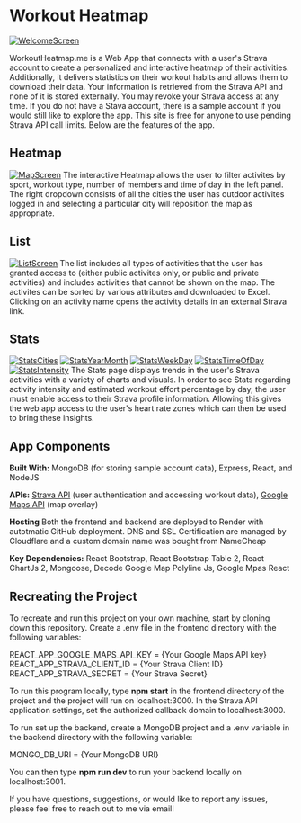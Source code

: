 # Workout Heatmap
[![WelcomeScreen](https://i.postimg.cc/NF4wZNsR/Welcome-Screen.png)](https://postimg.cc/T5pSDJWP)

WorkoutHeatmap.me is a Web App that connects with a user's Strava account to create a personalized and
interactive heatmap of their activities. Additionally, it delivers statistics on their workout habits
and allows them to download their data. Your information is retrieved from the Strava API and none of it
is stored externally. You may revoke your Strava access at any time. If you do not have a Stava account,
there is a sample account if you would still like to explore the app. This site is free for anyone to use
pending Strava API call limits. Below are the features of the app.

## Heatmap
[![MapScreen](https://i.postimg.cc/9MVNjQxk/map-screen-13f795f3.png)](https://postimg.cc/8FKbRNgd)
The interactive Heatmap allows the user to filter activites by sport, workout type, number of members and
time of day in the left panel. The right dropdown consists of all the cities the user has outdoor activites
logged in and selecting a particular city will reposition the map as appropriate.

## List
[![ListScreen](https://i.postimg.cc/SQGPzjHb/List-Screen.png)](https://postimg.cc/PNPygftS)
The list includes all types of activities that the user has granted access to (either public activites only,
or public and private activities) and includes activities that cannot be shown on the map. The activites can
be sorted by various attributes and downloaded to Excel. Clicking on an activity name opens the
activity details in an external Strava link.

## Stats
[![StatsCities](https://i.postimg.cc/ZRmNcRC0/Stats-Cities.png)](https://postimg.cc/qtmgBpcd)
[![StatsYearMonth](https://i.postimg.cc/MG7MvSdw/Stats-Year-Month.png)](https://postimg.cc/B8vQVRr7)
[![StatsWeekDay](https://i.postimg.cc/gk1nsJ7d/Stats-Week-Day.png)](https://postimg.cc/CzHhLFY6)
[![StatsTimeOfDay](https://i.postimg.cc/CxjL44DH/Stats-Time-Of-Day.png)](https://postimg.cc/PC5jXYSP)
[![StatsIntensity](https://i.postimg.cc/4xTXnhMK/Stats-Intensity.png)](https://postimg.cc/vcXJNDG)
The Stats page displays trends in the user's Strava activities with a variety of charts and visuals.
In order to see Stats regarding activity intensity and estimated workout effort percentage by day,
the user must enable access to their Strava profile information. Allowing this gives the web app
access to the user's heart rate zones which can then be used to bring these insights.

## App Components
**Built With:** MongoDB (for storing sample account data), Express, React, and NodeJS

**APIs:** [Strava API](http://developers.strava.com/docs/reference/) (user authentication and accessing workout data), [Google Maps API](https://developers.google.com/maps/documentation/javascript/overview) (map overlay)

**Hosting** Both the frontend and backend are deployed to Render with autotmatic GitHub deployment. DNS and SSL Certification
are managed by Cloudflare and a custom domain name was bought from NameCheap

**Key Dependencies:** React Bootstrap, React Bootstrap Table 2, React ChartJs 2, Mongoose, Decode Google Map Polyline Js,
Google Mpas React

## Recreating the Project

To recreate and run this project on your own machine, start by cloning down this repository. Create a .env file
in the frontend directory with the following variables:

REACT_APP_GOOGLE_MAPS_API_KEY = {Your Google Maps API key}
REACT_APP_STRAVA_CLIENT_ID = {Your Strava Client ID}
REACT_APP_STRAVA_SECRET = {Your Strava Secret}

To run this program locally, type **npm start** in the frontend directory of the project and the project will
run on localhost:3000. In the Strava API application settings, set the authorized callback domain to localhost:3000.

To run set up the backend, create a MongoDB project and a .env variable in the backend directory with the following
variable:

MONGO_DB_URI = {Your MongoDB URI}

You can then type **npm run dev** to run your backend locally on localhost:3001.

If you have questions, suggestions, or would like to report any issues, please feel free to reach out to me
via email!
